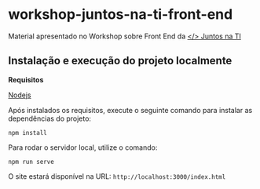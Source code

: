 # workshop-juntos-na-ti-front-end

Material apresentado no Workshop sobre Front End da [</> Juntos na TI](https://www.facebook.com/JuntosnaTI/)

## Instalação e execução do projeto localmente

**Requisitos**

[Nodejs](https://nodejs.org/en/download/)

Após instalados os requisitos, execute o seguinte comando para instalar as dependências do projeto:

```
npm install
```

Para rodar o servidor local, utilize o comando:

```
npm run serve
```

O site estará disponível na URL: `http://localhost:3000/index.html`